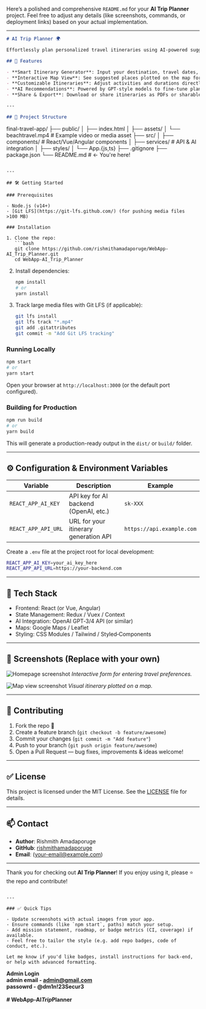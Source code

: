Here’s a polished and comprehensive `README.md` for your **AI Trip Planner** project. Feel free to adjust any details (like screenshots, commands, or deployment links) based on your actual implementation.

---

```markdown
# AI Trip Planner 🌍

Effortlessly plan personalized travel itineraries using AI-powered suggestions and an intuitive web interface.

## 🚀 Features

- **Smart Itinerary Generator**: Input your destination, travel dates, preferences, and get a curated day-by-day travel plan.
- **Interactive Map View**: See suggested places plotted on the map for easy visualization.
- **Customizable Itineraries**: Adjust activities and durations directly in the UI.
- **AI Recommendations**: Powered by GPT-style models to fine-tune plans based on your interests (e.g. food, culture, adventure).
- **Share & Export**: Download or share itineraries as PDFs or sharable links.

---

## 📂 Project Structure

```

final-travel-app/
├── public/
│   ├── index.html
│   ├── assets/
│   └── beachtravel.mp4       # Example video or media asset
├── src/
│   ├── components/           # React/Vue/Angular components
│   ├── services/             # API & AI integration
│   ├── styles/
│   └── App.{js,ts}
├── .gitignore
├── package.json
└── README.md                 # <- You're here!

````

---

## 🛠️ Getting Started

### Prerequisites

- Node.js (v14+)
- [Git LFS](https://git-lfs.github.com/) (for pushing media files >100 MB)

### Installation

1. Clone the repo:
   ```bash
   git clone https://github.com/rishmithamadaporuge/WebApp-AI_Trip_Planner.git
   cd WebApp-AI_Trip_Planner
````

2. Install dependencies:

   ```bash
   npm install
   # or
   yarn install
   ```

3. Track large media files with Git LFS (if applicable):

   ```bash
   git lfs install
   git lfs track "*.mp4"
   git add .gitattributes
   git commit -m "Add Git LFS tracking"
   ```

### Running Locally

```bash
npm start
# or
yarn start
```

Open your browser at `http://localhost:3000` (or the default port configured).

### Building for Production

```bash
npm run build
# or
yarn build
```

This will generate a production-ready output in the `dist/` or `build/` folder.

---

## ⚙️ Configuration & Environment Variables

| Variable            | Description                           | Example                   |
| ------------------- | ------------------------------------- | ------------------------- |
| `REACT_APP_AI_KEY`  | API key for AI backend (OpenAI, etc.) | `sk-XXX`                  |
| `REACT_APP_API_URL` | URL for your itinerary generation API | `https://api.example.com` |

Create a `.env` file at the project root for local development:

```bash
REACT_APP_AI_KEY=your_ai_key_here
REACT_APP_API_URL=https://your-backend.com
```

---

## 🧱 Tech Stack

* Frontend: React (or Vue, Angular)
* State Management: Redux / Vuex / Context
* AI Integration: OpenAI GPT‑3/4 API (or similar)
* Maps: Google Maps / Leaflet
* Styling: CSS Modules / Tailwind / Styled‑Components

---

## 📸 Screenshots (Replace with your own)

![Homepage screenshot](./docs/screenshots/homepage.png)
*Interactive form for entering travel preferences.*

![Map view screenshot](./docs/screenshots/mapview.png)
*Visual itinerary plotted on a map.*

---

## 🤝 Contributing

1. Fork the repo 🚀
2. Create a feature branch (`git checkout -b feature/awesome`)
3. Commit your changes (`git commit -m "Add feature"`)
4. Push to your branch (`git push origin feature/awesome`)
5. Open a Pull Request — bug fixes, improvements & ideas welcome!

---

## ✅ License

This project is licensed under the MIT License. See the [LICENSE](LICENSE) file for details.

---

## 📫 Contact

* **Author**: Rishmith Amadaporuge
* **GitHub**: [rishmithamadaporuge](https://github.com/rishmithamadaporuge)
* **Email**: ([your-email@example.com](mailto:your-email@example.com))

---

Thank you for checking out **AI Trip Planner**! If you enjoy using it, please ⭐ the repo and contribute!

```

---

### ✅ Quick Tips

- Update screenshots with actual images from your app.
- Ensure commands (like `npm start`, paths) match your setup.
- Add mission statement, roadmap, or badge metrics (CI, coverage) if available.
- Feel free to tailor the style (e.g. add repo badges, code of conduct, etc.).

Let me know if you'd like badges, install instructions for back-end, or help with advanced formatting.
```



<b>Admin Login<b><br>
admin email - admin@gmail.com<br>
passowrd - @dm1n!23Secur3<br>
<br>
#   W e b A p p - A I _ T r i p _ P l a n n e r 
 
 
